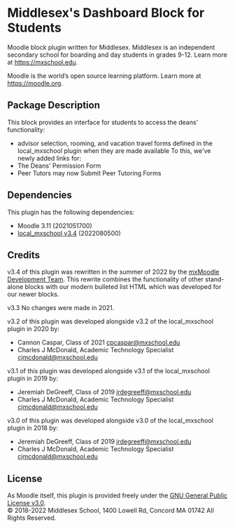 # Middlesex's Dashboard Block for Students
Moodle block plugin written for Middlesex. Middlesex is an independent secondary school for boarding and day students in grades 9-12. Learn more at <https://mxschool.edu>.

Moodle is the world’s open source learning platform. Learn more at <https://moodle.org>.

## Package Description
This block provides an interface for students to access the deans' functionality:
- advisor selection, rooming, and vacation travel forms defined in the local_mxschool plugin when they are made available
To this, we've newly added links for:
- The Deans' Permission Form
- Peer Tutors may now Submit Peer Tutoring Forms

## Dependencies
This plugin has the following dependencies:
- Moodle 3.11 (2021051700)
- [local_mxschool v3.4](/local/mxschool/README.md) (2022080500)

## Credits
v3.4 of this plugin was rewritten in the summer of 2022 by the [mxMoodle Development Team](/docs/ABOUT_US.md).
This rewrite combines the functionality of other stand-alone blocks with our modern bulleted list HTML which was developed for our newer blocks.

v3.3 No changes were made in 2021.

v3.2 of this plugin was developed alongside v3.2 of the local_mxschool plugin in 2020 by:
- Cannon Caspar, Class of 2021 <cpcaspar@mxschool.edu>
- Charles J McDonald, Academic Technology Specialist <cjmcdonald@mxschool.edu>

v3.1 of this plugin was developed alongside v3.1 of the local_mxschool plugin in 2019 by:
- Jeremiah DeGreeff, Class of 2019 <jrdegreeff@mxschool.edu>
- Charles J McDonald, Academic Technology Specialist <cjmcdonald@mxschool.edu>

v3.0 of this plugin was developed alongside v3.0 of the local_mxschool plugin in 2018 by:
- Jeremiah DeGreeff, Class of 2019 <jrdegreeff@mxschool.edu>
- Charles J McDonald, Academic Technology Specialist <cjmcdonald@mxschool.edu>

## License
As Moodle itself, this plugin is provided freely under the [GNU General Public License v3.0](/COPYING.txt). </br>
© 2018-2022 Middlesex School, 1400 Lowell Rd, Concord MA 01742 All Rights Reserved.
